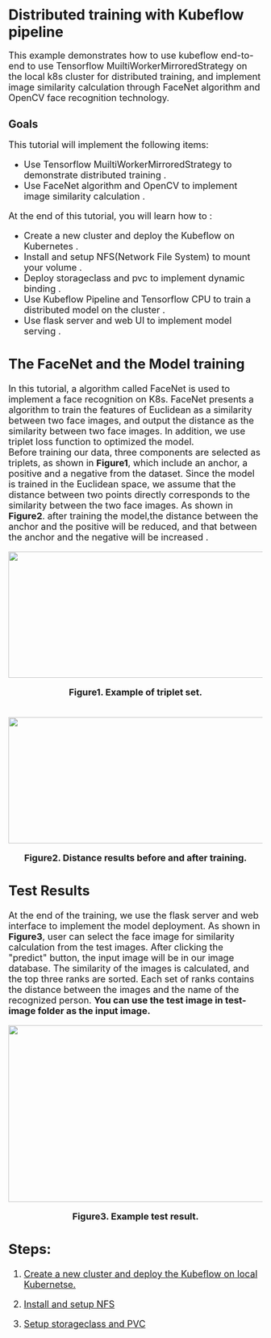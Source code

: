 # Distributed training with Kubeflow pipeline
<font size=4>This example demonstrates how to use kubeflow end-to-end to use Tensorflow MuiltiWorkerMirroredStrategy on the local k8s cluster for distributed training, and implement image similarity calculation through FaceNet algorithm and OpenCV face recognition technology.</font>
## Goals
<font size=4> This tutorial will implement the following items:  
  
*	Use Tensorflow MuiltiWorkerMirroredStrategy to demonstrate distributed training .  
*	Use FaceNet algorithm and OpenCV to implement image similarity calculation .  
  
<font size=4> At the end of this tutorial, you will learn how to :  
*  Create a new cluster and deploy the Kubeflow on Kubernetes .
*  Install and setup NFS(Network File System) to mount your volume . 
*  Deploy storageclass and pvc to implement dynamic binding .
*  Use Kubeflow Pipeline and Tensorflow CPU to train a distributed model on the cluster .  
*  Use flask server and web UI to implement model serving .
  
## The FaceNet and the Model training
  In this tutorial, a algorithm called FaceNet is used to implement a face recognition on K8s. FaceNet presents a algorithm to train the features of Euclidean as a similarity between two face images, and output the distance as the similarity between two face images. In addition, we use triplet loss function to optimized the model.  
  Before training our data, three components are selected as triplets, as shown in **Figure1**, which include an anchor, a positive and a negative from the dataset. Since the model is trained in the Euclidean space, we assume that the distance between two points directly corresponds to the similarity between the two face images. As shown in **Figure2**. after training the model,the distance between the anchor and the positive will be reduced, and that between the anchor and the negative will be increased . 
    
 

<div align=center><img width="700" height="250" src="https://user-images.githubusercontent.com/51089749/137072979-88109170-db18-4803-8422-1673a0887802.png"/></div>
<p align ="center"> <b>Figure1. Example of triplet set.</b></p>
  
<br>

<div align=center><img width="600" height="250" src="https://user-images.githubusercontent.com/51089749/137073084-f5c87f57-5eaa-4f83-89c6-cd97408f8a12.png"/></div>
<p align ="center"><b> Figure2. Distance results before and after training.</b></p>
  
## Test Results
<font size=4> At the end of the training, we use the flask server and web interface to implement the model deployment. As shown in **Figure3**, user can select the face image for similarity calculation from the test images. After clicking the "predict" button, the input image will be in our image database. The similarity of the images is calculated, and the top three ranks are sorted. Each set of ranks contains the distance between the images and the name of the recognized person.
**You can use the test image in test-image folder as the input image.**  
<div align=center><img width="600" height="350" src="https://user-images.githubusercontent.com/51089749/137261141-ec762780-c1db-4b41-8e25-3de9c58b4e2a.png"/></div>
<p align ="center"> <b>Figure3. Example test result.</b></p>

## Steps:
1. [Create a new cluster and deploy the Kubeflow on local Kubernetse.](https://github.com/mike0355/k8s-facenet-distributed-training/blob/main/step1_Local_K8s_and_Kubeflow_setup.md)

2. [Install and setup NFS](https://github.com/mike0355/k8s-facenet-distributed-training/blob/main/Step2_NFS_setup.md)

3. [Setup storageclass and PVC](https://github.com/mike0355/k8s-facenet-distributed-training/blob/main/step3_Storageclass_PVC_setting.md)
